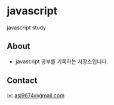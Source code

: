 # javascript
javascript study

## About
* javascript 공부를 기록하는 저장소입니다. 

## Contact
:envelope: asj9674@gmail.com 
 
